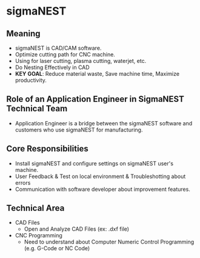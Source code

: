 # sigmaNEST
## Meaning
- sigmaNEST is CAD/CAM software.
- Optimize cutting path for CNC machine.
- Using for laser cutting, plasma cutting, waterjet, etc.
- Do Nesting Effectively in CAD
- **KEY GOAL**: Reduce material waste, Save machine time, Maximize productivity.

## Role of an Application Engineer in SigmaNEST Technical Team
- Application Engineer is a bridge between the sigmaNEST software and customers who use sigmaNEST for manufacturing.

## Core Responsibilities
- Install sigmaNEST and configure settings on sigmaNEST user's machine.
- User Feedback & Test on local environment & Troubleshotting about errors
- Communication with software developer about improvement features.

## Technical Area
- CAD Files
  + Open and Analyze CAD Files (ex: .dxf file)
- CNC Programming
  + Need to understand about Computer Numeric Control Programming (e.g. G-Code or NC Code)